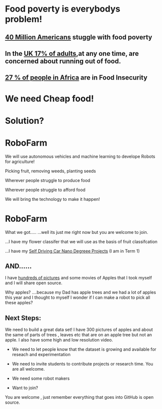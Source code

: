 

# Food poverty is everybodys problem! 

## [40 Million Americans](https://www.feedingamerica.org/hunger-in-america/facts) stuggle with food poverty 
## In the [UK  17% of adults](https://www.theguardian.com/commentisfree/2017/mar/31/food-poverty-crisis-government-cost-of-living),at any one time, are concerned about running out of food.
##  [27 % of people in Africa](https://www.worldhunger.org/africa-hunger-poverty-facts-2018/)  are in Food Insecurity


# We need Cheap food!

# Solution?

# RoboFarm

We will use autonomous vehicles and machine learning to develope Robots for agriculture!

Picking fruit, removing weeds, planting seeds

Wherever people struggle to produce food 

Wherever people struggle to afford food

We will bring the technology to make it happen!


# RoboFarm

What we got.....
...well its just me right now but you are welcome to join.

...I have my flower classifer that we will use as the basis of fruit classifcation

...I have my [Self Driving Car Nano Degreee Projects](http://johnreilly.tech/)  (I am in Term 1)

## AND......
I have [hundreds of pictures](https://github.com/john-reilly/RoboFarm/tree/master/Sample%20Apples) and some movies of Apples that I took myself and I will share open source.

Why apples?
....because my Dad has apple trees and we had a lot of apples this year and I thought to myself I wonder
if I can make a robot to pick all these apples?



## Next Steps:

We need to build a great data set!
I have 300 pictures of apples and about the same of parts of trees , leaves etc that are on an apple tree but not an apple.
I also have some high and low resolution video.

* We need to let people know that the dataset is growing and available for reseach and experimentation

* We need to invite students to contribute projects or research time. You are all welcome.

* We need some robot makers

* Want to join?

You are welcome , just remember everything that goes into GitHub is open source.





